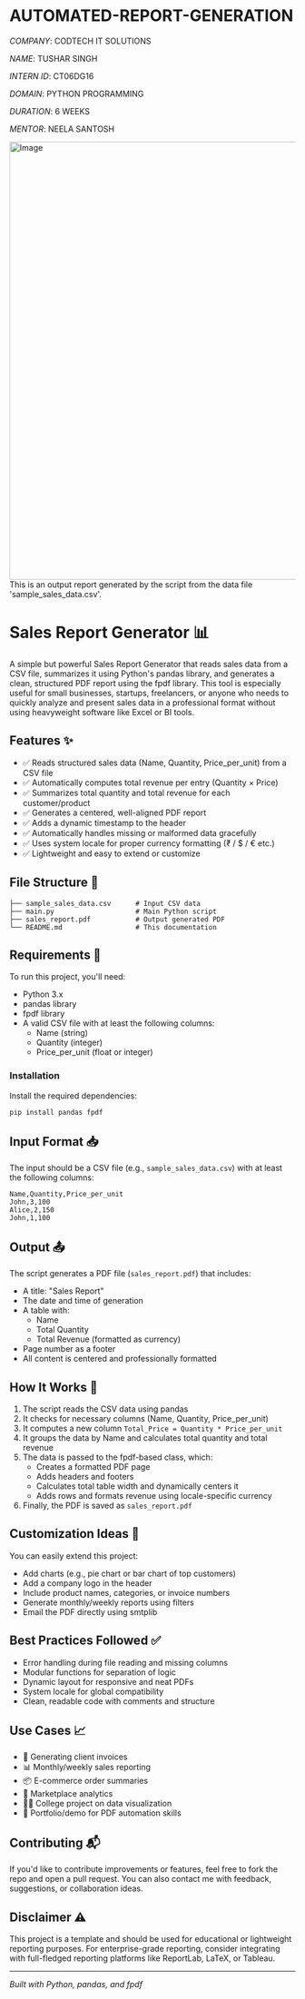 # AUTOMATED-REPORT-GENERATION

*COMPANY*: CODTECH IT SOLUTIONS

*NAME*: TUSHAR SINGH

*INTERN ID*: CT06DG16

*DOMAIN*: PYTHON PROGRAMMING

*DURATION*: 6 WEEKS

*MENTOR*: NEELA SANTOSH

<img width="548" height="772" alt="Image" src="https://github.com/user-attachments/assets/3d937b17-5b87-4a80-bb82-0525edf8cc63" />
</br>
This is an output report generated by the script from the data file 'sample_sales_data.csv'.

# Sales Report Generator 📊

A simple but powerful Sales Report Generator that reads sales data from a CSV file, summarizes it using Python's pandas library, and generates a clean, structured PDF report using the fpdf library. This tool is especially useful for small businesses, startups, freelancers, or anyone who needs to quickly analyze and present sales data in a professional format without using heavyweight software like Excel or BI tools.

## Features ✨

- ✅ Reads structured sales data (Name, Quantity, Price_per_unit) from a CSV file
- ✅ Automatically computes total revenue per entry (Quantity × Price)
- ✅ Summarizes total quantity and total revenue for each customer/product
- ✅ Generates a centered, well-aligned PDF report
- ✅ Adds a dynamic timestamp to the header
- ✅ Automatically handles missing or malformed data gracefully
- ✅ Uses system locale for proper currency formatting (₹ / $ / € etc.)
- ✅ Lightweight and easy to extend or customize

## File Structure 📁

```
├── sample_sales_data.csv      # Input CSV data
├── main.py                    # Main Python script
├── sales_report.pdf           # Output generated PDF
└── README.md                  # This documentation
```

## Requirements 🔧

To run this project, you'll need:

- Python 3.x
- pandas library
- fpdf library
- A valid CSV file with at least the following columns:
  - Name (string)
  - Quantity (integer)
  - Price_per_unit (float or integer)

### Installation

Install the required dependencies:

```bash
pip install pandas fpdf
```

## Input Format 📥

The input should be a CSV file (e.g., `sample_sales_data.csv`) with at least the following columns:

```csv
Name,Quantity,Price_per_unit
John,3,100
Alice,2,150
John,1,100
```

## Output 📤

The script generates a PDF file (`sales_report.pdf`) that includes:

- A title: "Sales Report"
- The date and time of generation
- A table with:
  - Name
  - Total Quantity
  - Total Revenue (formatted as currency)
- Page number as a footer
- All content is centered and professionally formatted

## How It Works 🧠

1. The script reads the CSV data using pandas
2. It checks for necessary columns (Name, Quantity, Price_per_unit)
3. It computes a new column `Total_Price = Quantity * Price_per_unit`
4. It groups the data by Name and calculates total quantity and total revenue
5. The data is passed to the fpdf-based class, which:
   - Creates a formatted PDF page
   - Adds headers and footers
   - Calculates total table width and dynamically centers it
   - Adds rows and formats revenue using locale-specific currency
6. Finally, the PDF is saved as `sales_report.pdf`

## Customization Ideas 🔄

You can easily extend this project:

- Add charts (e.g., pie chart or bar chart of top customers)
- Add a company logo in the header
- Include product names, categories, or invoice numbers
- Generate monthly/weekly reports using filters
- Email the PDF directly using smtplib

## Best Practices Followed ✅

- Error handling during file reading and missing columns
- Modular functions for separation of logic
- Dynamic layout for responsive and neat PDFs
- System locale for global compatibility
- Clean, readable code with comments and structure

## Use Cases 📈

- 🧾 Generating client invoices
- 📊 Monthly/weekly sales reporting
- 📦 E-commerce order summaries
- 🛒 Marketplace analytics
- 🧑‍💻 College project on data visualization
- 💼 Portfolio/demo for PDF automation skills

## Contributing 📬

If you'd like to contribute improvements or features, feel free to fork the repo and open a pull request. You can also contact me with feedback, suggestions, or collaboration ideas.

## Disclaimer ⚠️

This project is a template and should be used for educational or lightweight reporting purposes. For enterprise-grade reporting, consider integrating with full-fledged reporting platforms like ReportLab, LaTeX, or Tableau.

---

*Built with Python, pandas, and fpdf*
